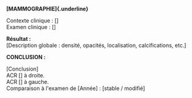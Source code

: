 **[MAMMOGRAPHIE]{.underline}**

Contexte clinique : [\]\
Examen clinique : [\]

**Résultat :**\
[Description globale : densité, opacités, localisation, calcifications, etc.\]

**CONCLUSION :**

[Conclusion\]\
ACR [\] à droite.\
ACR [\] à gauche.\
Comparaison à l'examen de [Année\] : [stable / modifié\]
